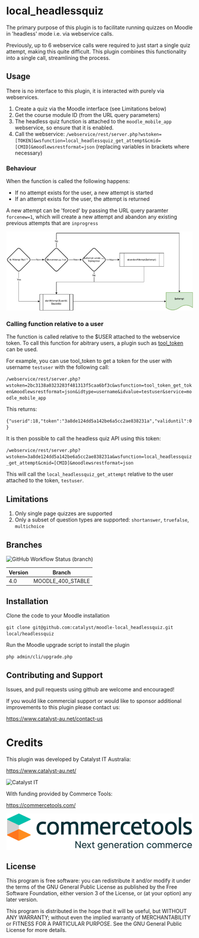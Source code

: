 # local_headlessquiz
The primary purpose of this plugin is to facilitate running quizzes on Moodle in 'headless' mode i.e. via webservice calls.

Previously, up to 6 webservice calls were required to just start a single quiz attempt, making this quite difficult. This plugin combines this functionality into a single call, streamlining the process.

## Usage
There is no interface to this plugin, it is interacted with purely via webservices. 

1. Create a quiz via the Moodle interface (see Limitations below)
2. Get the course module ID (from the URL query parameters) 
3. The headless quiz function is attached to the `moodle_mobile_app` webservice, so ensure that it is enabled.
4. Call the webservice: `/webservice/rest/server.php?wstoken=[TOKEN]&wsfunction=local_headlessquiz_get_attempt&cmid=[CMID]&moodlewsrestformat=json` (replacing variables in brackets where necessary)

### Behaviour
When the function is called the following happens:
- If no attempt exists for the user, a new attempt is started
- If an attempt exists for the user, the attempt is returned

A new attempt can be 'forced' by passing the URL query paramter `forcenew=1`, which will create a new attempt and abandon any existing previous attempts that are `inprogress`

![attempt flow](pix/attemptflow.png)

### Calling function relative to a user
The function is called relative to the $USER attached to the webservice token. To call this function for abitrary users, a plugin such as [tool_token](https://github.com/catalyst/moodle-tool_token) can be used.

For example, you can use tool_token to get a token for the user with username `testuser` with the following call:

`/webservice/rest/server.php?wstoken=2bc3138a0323283f481313f5caa6bf3c&wsfunction=tool_token_get_token&moodlewsrestformat=json&idtype=username&idvalue=testuser&service=moodle_mobile_app` 

This returns:

`{"userid":18,"token":"3a8de124dd5a142be6a5cc2ae838231a","validuntil":0}`

It is then possible to call the headless quiz API using this token:

`/webservice/rest/server.php?wstoken=3a8de124dd5a142be6a5cc2ae838231a&wsfunction=local_headlessquiz_get_attempt&cmid=[CMID]&moodlewsrestformat=json`

This will call the `local_headlessquiz_get_attempt` relative to the user attached to the token, `testuser`.

## Limitations
1. Only single page quizzes are supported
2. Only a subset of question types are supported: `shortanswer`, `truefalse`, `multichoice`

## Branches

![GitHub Workflow Status (branch)](https://img.shields.io/github/workflow/status/catalyst/moodle-local_headlessquiz/ci/MOODLE_400_STABLE?label=ci)

| Version | Branch            |
|---------|-------------------|
| 4.0     | MOODLE_400_STABLE |

## Installation

Clone the code to your Moodle installation

`git clone git@github.com:catalyst/moodle-local_headlessquiz.git local/headlessquiz`

Run the Moodle upgrade script to install the plugin

`php admin/cli/upgrade.php`

## Contributing and Support
Issues, and pull requests using github are welcome and encouraged!

If you would like commercial support or would like to sponsor additional improvements to this plugin please contact us:

https://www.catalyst-au.net/contact-us


# Credits

This plugin was developed by Catalyst IT Australia:

https://www.catalyst-au.net/

<img alt="Catalyst IT" src="https://cdn.rawgit.com/CatalystIT-AU/moodle-auth_saml2/MOODLE_39_STABLE/pix/catalyst-logo.svg" width="400">

With funding provided by Commerce Tools:

https://commercetools.com/

![Commerce Tools](pix/commercetools.png)

## License
This program is free software: you can redistribute it and/or modify it under the terms of the GNU General Public License as published by the Free Software Foundation, either version 3 of the License, or (at your option) any later version.

This program is distributed in the hope that it will be useful, but WITHOUT ANY WARRANTY; without even the implied warranty of MERCHANTABILITY or FITNESS FOR A PARTICULAR PURPOSE. See the GNU General Public License for more details.
